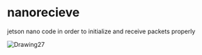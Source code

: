 # nanorecieve
jetson nano code in order to initialize and receive packets properly 


![Drawing27](https://github.com/riverdale-soc/nanorecieve/assets/68623356/34ebe1ff-c3ad-4df4-9e06-9ed761819c43)
